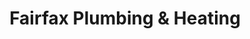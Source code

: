 ---
title: "Fairfax Plumbing & Heating"
url: /hatfield/fairfax-plumbing-and-heating/
shop: trade
---